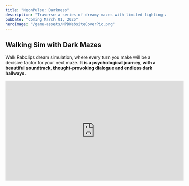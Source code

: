 ```yaml
---
title: "NeonPulse: Darkness"
description: "Traverse a series of dreamy mazes with limited lighting and a captivating soundtrack.--"
pubDate: "Coming March 01, 2025"
heroImage: "/game-assets/NPDWebsiteCoverPic.png"
---
```


## Walking Sim with Dark Mazes

Walk Rabclips dream simulation, where every turn you make will be a decisive factor for your next maze.  **It is a psychological journey, with a beautiful soundtrack, thought-provoking dialogue and endless dark hallways.**

<iframe width="560" height="315" src="https://www.youtube.com/embed/f-uwHbMO6EM" title="NeonPulse Darkness Mini Promo Trailer" frameborder="0" allow="accelerometer; autoplay; clipboard-write; encrypted-media; gyroscope; picture-in-picture" allowfullscreen> </iframe> 
